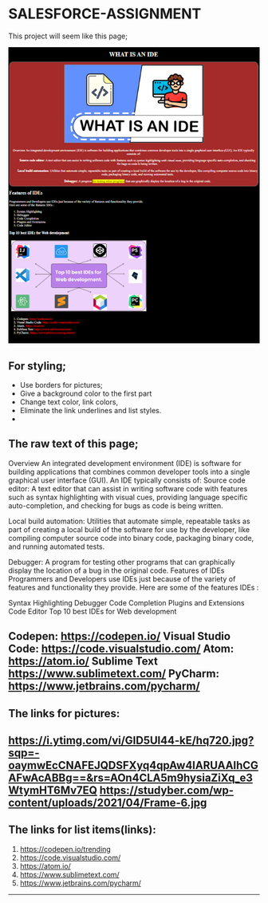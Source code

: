 # SALESFORCE-ASSIGNMENT
This project will seem like this page;

![PROJE](proje.png)

## For styling;
- Use borders for pictures;
- Give a background color to the first part
- Change text color, link colors, 
- Eliminate the link underlines and list styles.
- 

## The raw text of this page;

Overview An integrated development environment (IDE) is software for building applications that combines common developer tools into a single graphical user interface (GUI). An IDE typically consists of:
Source code editor: A text editor that can assist in writing software code with features such as syntax highlighting with visual cues, providing language specific auto-completion, and checking for bugs as code is being written.

Local build automation: Utilities that automate simple, repeatable tasks as part of creating a local build of the software for use by the developer, like compiling computer source code into binary code, packaging binary code, and running automated tests.

Debugger: A program for testing other programs that can graphically display the location of a bug in the original code.
Features of IDEs
Programmers and Developers use IDEs just because of the variety of features and functionality they provide.
Here are some of the features IDEs :

Syntax Highlighting
Debugger
Code Completion
Plugins and Extensions
Code Editor
Top 10 best IDEs for Web development

Codepen: https://codepen.io/
Visual Studio Code: https://code.visualstudio.com/
Atom: https://atom.io/
Sublime Text https://www.sublimetext.com/
PyCharm: https://www.jetbrains.com/pycharm/
----
## The links for pictures:
https://i.ytimg.com/vi/GID5Ul44-kE/hq720.jpg?sqp=-oaymwEcCNAFEJQDSFXyq4qpAw4IARUAAIhCGAFwAcABBg==&rs=AOn4CLA5m9hysiaZiXq_e3WtymHT6Mv7EQ
https://studyber.com/wp-content/uploads/2021/04/Frame-6.jpg
---
## The links for list items(links):
1. https://codepen.io/trending
2.  https://code.visualstudio.com/
3. https://atom.io/
4. https://www.sublimetext.com/
5. https://www.jetbrains.com/pycharm/
----

